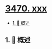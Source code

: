 # [3470. xxx](https://github.com/Tdahuyou/TNotes.leetcode/tree/main/notes/3470.%20xxx)

<!-- region:toc -->

- [1. 📝 概述](#1--概述)

<!-- endregion:toc -->

## 1. 📝 概述
